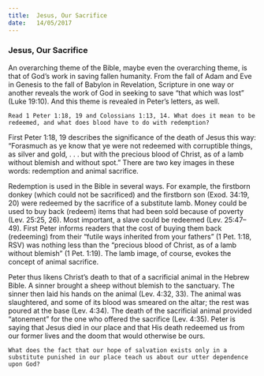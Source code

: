 ```yaml
---
title:  Jesus, Our Sacrifice
date:   14/05/2017
---
```


### Jesus, Our Sacrifice 

An overarching theme of the Bible, maybe even the overarching theme, is that of God’s work in saving fallen humanity. From the fall of Adam and Eve in Genesis to the fall of Babylon in Revelation, Scripture in one way or another reveals the work of God in seeking to save “that which was lost” (Luke 19:10). And this theme is revealed in Peter’s letters, as well.

`Read 1 Peter 1:18, 19 and Colossians 1:13, 14. What does it mean to be redeemed, and what does blood have to do with redemption?`

First Peter 1:18, 19 describes the significance of the death of Jesus this way: “Forasmuch as ye know that ye were not redeemed with corruptible things, as silver and gold, . . . but with the precious blood of Christ, as of a lamb without blemish and without spot.” There are two key images in these words: redemption and animal sacrifice.

Redemption is used in the Bible in several ways. For example, the firstborn donkey (which could not be sacrificed) and the firstborn son (Exod. 34:19, 20) were redeemed by the sacrifice of a substitute lamb. Money could be used to buy back (redeem) items that had been sold because of poverty (Lev. 25:25, 26). Most important, a slave could be redeemed (Lev. 25:47–49). First Peter informs readers that the cost of buying them back (redeeming) from their “futile ways inherited from your fathers” (1 Pet. 1:18, RSV) was nothing less than the “precious blood of Christ, as of a lamb without blemish” (1 Pet. 1:19). The lamb image, of course, evokes the concept of animal sacrifice.

Peter thus likens Christ’s death to that of a sacrificial animal in the Hebrew Bible. A sinner brought a sheep without blemish to the sanctuary. The sinner then laid his hands on the animal (Lev. 4:32, 33). The animal was slaughtered, and some of its blood was smeared on the altar; the rest was poured at the base (Lev. 4:34). The death of the sacrificial animal provided “atonement” for the one who offered the sacrifice (Lev. 4:35). Peter is saying that Jesus died in our place and that His death redeemed us from our former lives and the doom that would otherwise be ours. 

`What does the fact that our hope of salvation exists only in a substitute punished in our place teach us about our utter dependence upon God?`